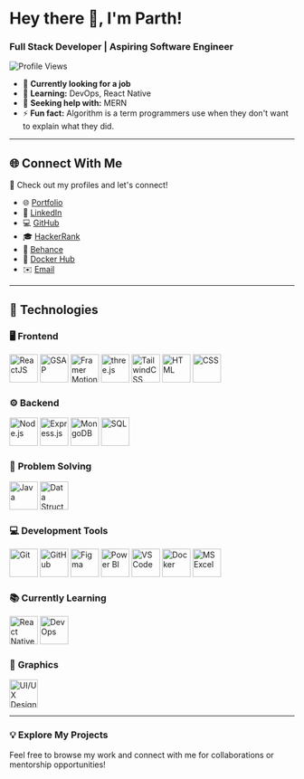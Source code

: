 # Hey there 👋, I'm Parth!  
### Full Stack Developer | Aspiring Software Engineer  

![Profile Views](https://komarev.com/ghpvc/?username=dev-Parth23&color=blue)  

- 🔭 **Currently looking for a job**  
- 📝 **Learning:** DevOps, React Native  
- 🤔 **Seeking help with:** MERN  
- ⚡ **Fun fact:** Algorithm is a term programmers use when they don't want to explain what they did.  

---

## 🌐 **Connect With Me**  

📢 Check out my profiles and let's connect!  

- 🌐 [Portfolio](https://portfolio-six-ashy-50.vercel.app/)  
- 💼 [LinkedIn](https://www.linkedin.com/in/dev-parth23)  
- 💻 [GitHub](https://github.com/dev-Parth23)  
- 🎓 [HackerRank](https://www.hackerrank.com/profile/PARTH_SINGHALcs)  
- 🎨 [Behance](https://www.behance.net/dev_Parth23)  
- 🐳 [Docker Hub](https://hub.docker.com/u/sparth23)  
- ✉️ [Email](mailto:parthsinghal23.cs@gmail.com)  

---

## 🚀 **Technologies**  

### 🖥️ **Frontend**  
<p>
  <img src="<logo_url>" alt="ReactJS" width="50" height="50"/>  
  <img src="<logo_url>" alt="GSAP" width="50" height="50"/>  
  <img src="<logo_url>" alt="Framer Motion" width="50" height="50"/>  
  <img src="<logo_url>" alt="three.js" width="50" height="50"/>  
  <img src="<logo_url>" alt="TailwindCSS" width="50" height="50"/>  
  <img src="<logo_url>" alt="HTML" width="50" height="50"/>  
  <img src="<logo_url>" alt="CSS" width="50" height="50"/>  
</p>

### ⚙️ **Backend**  
<p>
  <img src="<logo_url>" alt="Node.js" width="50" height="50"/>  
  <img src="<logo_url>" alt="Express.js" width="50" height="50"/>  
  <img src="<logo_url>" alt="MongoDB" width="50" height="50"/>  
  <img src="<logo_url>" alt="SQL" width="50" height="50"/>  
</p>

### 🧩 **Problem Solving**  
<p>
  <img src="<logo_url>" alt="Java" width="50" height="50"/>  
  <img src="<logo_url>" alt="Data Structures & Algorithms" width="50" height="50"/>  
</p>

### 💻 **Development Tools**  
<p>
  <img src="<logo_url>" alt="Git" width="50" height="50"/>  
  <img src="<logo_url>" alt="GitHub" width="50" height="50"/>  
  <img src="<logo_url>" alt="Figma" width="50" height="50"/>  
  <img src="<logo_url>" alt="Power BI" width="50" height="50"/>  
  <img src="<logo_url>" alt="VS Code" width="50" height="50"/>  
  <img src="<logo_url>" alt="Docker" width="50" height="50"/>  
  <img src="<logo_url>" alt="MS Excel" width="50" height="50"/>  
</p>

### 📚 **Currently Learning**  
<p>
  <img src="<logo_url>" alt="React Native" width="50" height="50"/>  
  <img src="<logo_url>" alt="DevOps" width="50" height="50"/>  
</p>

### 🎨 **Graphics**  
<p>
  <img src="<logo_url>" alt="UI/UX Design" width="50" height="50"/>  
</p>

---

### 💡 **Explore My Projects**  
Feel free to browse my work and connect with me for collaborations or mentorship opportunities!  
